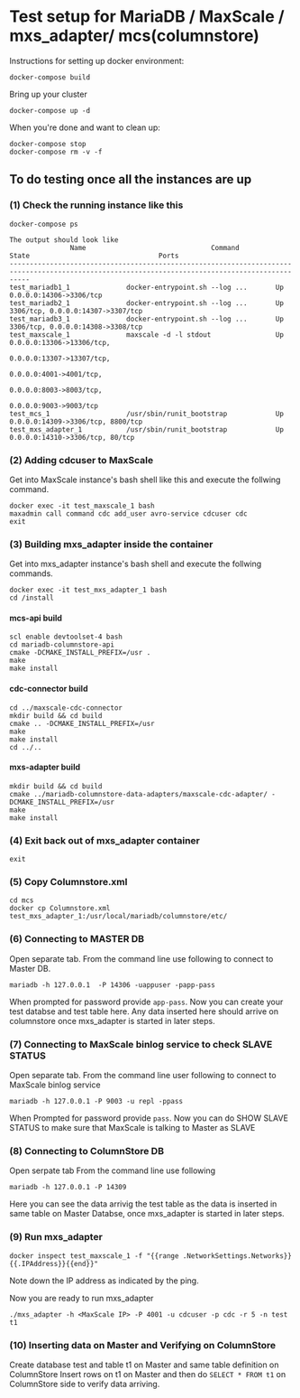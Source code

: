 # Test setup for MariaDB / MaxScale /  mxs_adapter/ mcs(columnstore)

Instructions for setting up docker environment:

```
docker-compose build
```

Bring up your cluster

```
docker-compose up -d
```

When you're done and want to clean up:

```
docker-compose stop
docker-compose rm -v -f
```

## To do testing once all the instances are up

### (1)  Check the running instance like this

```
docker-compose ps

The output should look like
               Name                               Command                               State                                Ports
-------------------------------------------------------------------------------------------------------------------------------------------------
test_mariadb1_1              docker-entrypoint.sh --log ...       Up                                   0.0.0.0:14306->3306/tcp
test_mariadb2_1              docker-entrypoint.sh --log ...       Up                                   3306/tcp, 0.0.0.0:14307->3307/tcp
test_mariadb3_1              docker-entrypoint.sh --log ...       Up                                   3306/tcp, 0.0.0.0:14308->3308/tcp
test_maxscale_1              maxscale -d -l stdout                Up                                   0.0.0.0:13306->13306/tcp,
                                                                                                               0.0.0.0:13307->13307/tcp,
                                                                                                               0.0.0.0:4001->4001/tcp,
                                                                                                               0.0.0.0:8003->8003/tcp,
                                                                                                               0.0.0.0:9003->9003/tcp
test_mcs_1                   /usr/sbin/runit_bootstrap            Up                                   0.0.0.0:14309->3306/tcp, 8800/tcp
test_mxs_adapter_1           /usr/sbin/runit_bootstrap            Up                                   0.0.0.0:14310->3306/tcp, 80/tcp

```

### (2) Adding cdcuser to MaxScale

Get into MaxScale instance's bash shell like this and execute the follwing
command.

```
docker exec -it test_maxscale_1 bash
maxadmin call command cdc add_user avro-service cdcuser cdc
exit
```

### (3) Building mxs_adapter inside the container

Get into mxs_adapter instance's bash shell and execute the follwing commands.

```
docker exec -it test_mxs_adapter_1 bash
cd /install
```

#### mcs-api build

```
scl enable devtoolset-4 bash
cd mariadb-columnstore-api
cmake -DCMAKE_INSTALL_PREFIX=/usr .
make
make install
```

#### cdc-connector build

```
cd ../maxscale-cdc-connector
mkdir build && cd build
cmake .. -DCMAKE_INSTALL_PREFIX=/usr
make
make install
cd ../..
```

#### mxs-adapter build

```
mkdir build && cd build
cmake ../mariadb-columnstore-data-adapters/maxscale-cdc-adapter/ -DCMAKE_INSTALL_PREFIX=/usr
make
make install
```

### (4) Exit back out of mxs_adapter container

```
exit
```

### (5) Copy Columnstore.xml

```
cd mcs
docker cp Columnstore.xml test_mxs_adapter_1:/usr/local/mariadb/columnstore/etc/
```

### (6) Connecting to MASTER DB

Open separate tab. From the command line use following to connect to Master DB.

```
mariadb -h 127.0.0.1  -P 14306 -uappuser -papp-pass
```

When prompted for password provide `app-pass`. Now you can create your test
databse and test table here. Any data inserted here should arrive on columnstore
once mxs_adapter is started in later steps.

### (7) Connecting to MaxScale binlog service to check SLAVE STATUS

Open separate tab. From the command line user following to connect to MaxScale
binlog service

```
mariadb -h 127.0.0.1 -P 9003 -u repl -ppass
```

When Prompted for password provide `pass`. Now you can do SHOW SLAVE STATUS to
make sure that MaxScale is talking to Master as SLAVE

### (8) Connecting to ColumnStore DB

Open serpate tab
From the command line use following

```
mariadb -h 127.0.0.1 -P 14309
```

Here you can see the data arrivig the test table as the data is inserted in same
table on Master Databse, once mxs_adapter is started in later steps.

### (9) Run mxs_adapter

```
docker inspect test_maxscale_1 -f "{{range .NetworkSettings.Networks}}{{.IPAddress}}{{end}}"
```

Note down the IP address as indicated by the ping.

Now you are ready to run mxs_adapter

```
./mxs_adapter -h <MaxScale IP> -P 4001 -u cdcuser -p cdc -r 5 -n test t1
```

### (10) Inserting data on Master and Verifying on ColumnStore

Create database test and table t1 on Master and same table definition on
ColumnStore Insert rows on t1 on Master and then do `SELECT * FROM t1` on
ColumnStore side to verify data arriving.
